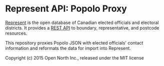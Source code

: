 # Represent API: Popolo Proxy

[Represent](https://represent.opennorth.ca/) is the open database of Canadian elected officials and electoral districts. It provides a [REST API](https://represent.opennorth.ca/api/) to boundary, representative, and postcode resources.

This repository proxies Popolo JSON with elected officials' contact information and reformats the data for import into Represent.

Copyright (c) 2015 Open North Inc., released under the MIT license
